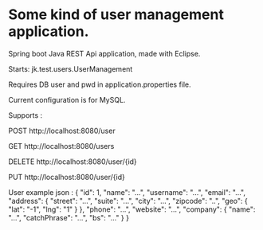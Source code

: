 # Some kind of user management application.

Spring boot Java REST Api application, made with Eclipse.

Starts: jk.test.users.UserManagement

Requires DB user and pwd in application.properties file.

Current configuration is for MySQL.

Supports :

POST http://localhost:8080/user

GET http://localhost:8080/users

DELETE http://localhost:8080/user/{id}

PUT http://localhost:8080/user/{id}

User example json :
{
    "id": 1,
    "name": "...",
    "username": "...",
    "email": "...",
    "address": {
      "street": "...",
      "suite": "...",
      "city": "...",
      "zipcode": "..",
      "geo": {
        "lat": "-1",
        "lng": "1"
      }
    },
    "phone": "...",
    "website": "...",
    "company": {
      "name": "...",
      "catchPhrase": "...",
      "bs": "..."
    }
  }